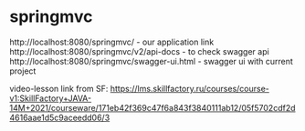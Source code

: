 # springmvc

http://localhost:8080/springmvc/ - our application link
http://localhost:8080/springmvc/v2/api-docs - to check swagger api
http://localhost:8080/springmvc/swagger-ui.html - swagger ui with current project

video-lesson link from SF:
https://lms.skillfactory.ru/courses/course-v1:SkillFactory+JAVA-14M+2021/courseware/171eb42f369c47f6a843f3840111ab12/05f5702cdf2d4616aae1d5c9aceedd06/3